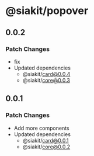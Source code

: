 # @siakit/popover

## 0.0.2

### Patch Changes

- fix
- Updated dependencies
  - @siakit/card@0.0.4
  - @siakit/core@0.0.3

## 0.0.1

### Patch Changes

- Add more components
- Updated dependencies
  - @siakit/card@0.0.1
  - @siakit/core@0.0.2
